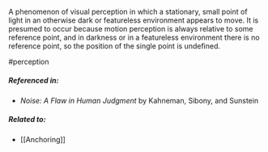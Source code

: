 A phenomenon of visual perception in which a stationary, small point of light in an otherwise dark or featureless environment appears to move. It is presumed to occur because motion perception is always relative to some reference point, and in darkness or in a featureless environment there is no reference point, so the position of the single point is undefined. 

#perception 

##### Referenced in: 

- *Noise: A Flaw in Human Judgment* by Kahneman, Sibony, and Sunstein

##### Related to: 

- [[Anchoring]] 